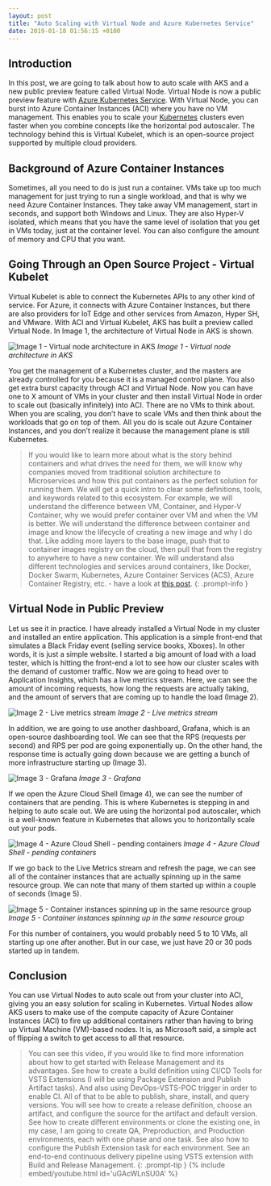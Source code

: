 ```yaml
---
layout: post
title: "Auto Scaling with Virtual Node and Azure Kubernetes Service"
date: 2019-01-18 01:56:15 +0100
---
```


## Introduction

In this post, we are going to talk about how to auto scale with AKS and a new public preview feature called Virtual Node. Virtual Node is now a public preview feature with [Azure Kubernetes Service](https://azure.microsoft.com/en-gb/services/kubernetes-service/). With Virtual Node, you can burst into Azure Container Instances (ACI) where you have no VM management. This enables you to scale your [Kubernetes](https://kubernetes.io/) clusters even faster when you combine concepts like the horizontal pod autoscaler. The technology behind this is Virtual Kubelet, which is an open-source project supported by multiple cloud providers.

## Background of Azure Container Instances

Sometimes, all you need to do is just run a container. VMs take up too much management for just trying to run a single workload, and that is why we need Azure Container Instances. They take away VM management, start in seconds, and support both Windows and Linux. They are also Hyper-V isolated, which means that you have the same level of isolation that you get in VMs today, just at the container level. You can also configure the amount of memory and CPU that you want.

## Going Through an Open Source Project - Virtual Kubelet

Virtual Kubelet is able to connect the Kubernetes APIs to any other kind of service. For Azure, it connects with Azure Container Instances, but there are also providers for IoT Edge and other services from Amazon, Hyper SH, and VMware. With ACI and Virtual Kubelet, AKS has built a preview called Virtual Node. In Image 1, the architecture of Virtual Node in AKS is shown.

![Image 1 - Virtual node architecture in AKS](/assets/images/2019/01/Image-1-Virtual-node-architecture-in-AKS.png)
_Image 1 - Virtual node architecture in AKS_

You get the management of a Kubernetes cluster, and the masters are already controlled for you because it is a managed control plane. You also get extra burst capacity through ACI and Virtual Node. Now you can have one to X amount of VMs in your cluster and then install Virtual Node in order to scale out (basically infinitely) into ACI. There are no VMs to think about. When you are scaling, you don’t have to scale VMs and then think about the workloads that go on top of them. All you do is scale out Azure Container Instances, and you don’t realize it because the management plane is still Kubernetes.

>If you would like to learn more about what is the story behind containers and what drives the need for them, we will know why companies moved from traditional solution architecture to Microservices and how this put containers as the perfect solution for running them. We will get a quick intro to clear some definitions, tools, and keywords related to this ecosystem. For example, we will understand the difference between VM, Container, and Hyper-V Container, why we would prefer container over VM and when the VM is better. We will understand the difference between container and image and know the lifecycle of creating a new image and why I do that. Like adding more layers to the base image, push that to container images registry on the cloud, then pull that from the registry to anywhere to have a new container. We will understand also different technologies and services around containers, like Docker, Docker Swarm, Kubernetes, Azure Container Services (ACS), Azure Container Registry, etc. - have a look at [this post](https://mohamedradwan-devops.github.io/posts/containers-the-perfect-solution-for-running-microservices/).
{: .prompt-info }

## Virtual Node in Public Preview

Let us see it in practice. I have already installed a Virtual Node in my cluster and installed an entire application. This application is a simple front-end that simulates a Black Friday event (selling service books, Xboxes). In other words, it is just a simple website. I started a big amount of load with a load tester, which is hitting the front-end a lot to see how our cluster scales with the demand of customer traffic. Now we are going to head over to Application Insights, which has a live metrics stream. Here, we can see the amount of incoming requests, how long the requests are actually taking, and the amount of servers that are coming up to handle the load (Image 2).

![Image 2 - Live metrics stream](/assets/images/2019/01/Image-2-Live-metrics-stream.png)
_Image 2 - Live metrics stream_

In addition, we are going to use another dashboard, Grafana, which is an open-source dashboarding tool. We can see that the RPS (requests per second) and RPS per pod are going exponentially up. On the other hand, the response time is actually going down because we are getting a bunch of more infrastructure starting up (Image 3).

![Image 3 - Grafana](/assets/images/2019/01/Image-3-Grafana.png)
_Image 3 - Grafana_

If we open the Azure Cloud Shell (Image 4), we can see the number of containers that are pending. This is where Kubernetes is stepping in and helping to auto scale out. We are using the horizontal pod autoscaler, which is a well-known feature in Kubernetes that allows you to horizontally scale out your pods.

![Image 4 - Azure Cloud Shell - pending containers](/assets/images/2019/01/Image-4-Azure-Cloud-Shell-pending-containers.png)
_Image 4 - Azure Cloud Shell - pending containers_

If we go back to the Live Metrics stream and refresh the page, we can see all of the container instances that are actually spinning up in the same resource group. We can note that many of them started up within a couple of seconds (Image 5).

![Image 5 - Container instances spinning up in the same resource group](/assets/images/2019/01/Image-5-Container-instances-spinning-up-in-the-same-resource-group.png)
_Image 5 - Container instances spinning up in the same resource group_

For this number of containers, you would probably need 5 to 10 VMs, all starting up one after another. But in our case, we just have 20 or 30 pods started up in tandem.

## Conclusion

You can use Virtual Nodes to auto scale out from your cluster into ACI, giving you an easy solution for scaling in Kubernetes. Virtual Nodes allow AKS users to make use of the compute capacity of Azure Container Instances (ACI) to fire up additional containers rather than having to bring up Virtual Machine (VM)-based nodes. It is, as Microsoft said, a simple act of flipping a switch to get access to all that resource.

>You can see this video, if you would like to find more information about how to get started with Release Management and its advantages. See how to create a build definition using CI/CD Tools for VSTS Extensions (I will be using Package Extension and Publish Artifact tasks). And also using DevOps-VSTS-POC trigger in order to enable CI. All of that to be able to publish, share, install, and query versions. You will see how to create a release definition, choose an artifact, and configure the source for the artifact and default version. See how to create different environments or clone the existing one, in my case, I am going to create QA, Preproduction, and Production environments, each with one phase and one task. See also how to configure the Publish Extension task for each environment. See an end-to-end continuous delivery pipeline using VSTS extension with Build and Release Management.
{: .prompt-tip }
{% include embed/youtube.html id='uGAcWLnSU0A' %}
